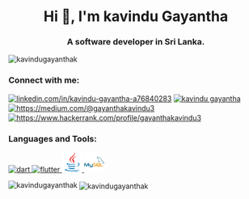 <h1 align="center">Hi 👋, I'm kavindu Gayantha</h1>
<h3 align="center">A software developer in Sri Lanka.</h3>

<p align="left"> <img src="https://komarev.com/ghpvc/?username=kavindugayanthak&label=Profile%20views&color=0e75b6&style=flat" alt="kavindugayanthak" /> </p>

<h3 align="left">Connect with me:</h3>
<p align="left">
<a href="https://linkedin.com/in/linkedin.com/in/kavindu-gayantha-a76840283" target="blank"><img align="center" src="https://raw.githubusercontent.com/rahuldkjain/github-profile-readme-generator/master/src/images/icons/Social/linked-in-alt.svg" alt="linkedin.com/in/kavindu-gayantha-a76840283" height="30" width="40" /></a>
<a href="https://fb.com/kavindu gayantha" target="blank"><img align="center" src="https://raw.githubusercontent.com/rahuldkjain/github-profile-readme-generator/master/src/images/icons/Social/facebook.svg" alt="kavindu gayantha" height="30" width="40" /></a>
<a href="https://medium.com/https://medium.com/@gayanthakavindu3" target="blank"><img align="center" src="https://raw.githubusercontent.com/rahuldkjain/github-profile-readme-generator/master/src/images/icons/Social/medium.svg" alt="https://medium.com/@gayanthakavindu3" height="30" width="40" /></a>
<a href="https://www.hackerrank.com/https://www.hackerrank.com/profile/gayanthakavindu3" target="blank"><img align="center" src="https://raw.githubusercontent.com/rahuldkjain/github-profile-readme-generator/master/src/images/icons/Social/hackerrank.svg" alt="https://www.hackerrank.com/profile/gayanthakavindu3" height="30" width="40" /></a>
</p>

<h3 align="left">Languages and Tools:</h3>
<p align="left"> <a href="https://dart.dev" target="_blank" rel="noreferrer"> <img src="https://www.vectorlogo.zone/logos/dartlang/dartlang-icon.svg" alt="dart" width="40" height="40"/> </a> <a href="https://flutter.dev" target="_blank" rel="noreferrer"> <img src="https://www.vectorlogo.zone/logos/flutterio/flutterio-icon.svg" alt="flutter" width="40" height="40"/> </a> <a href="https://www.java.com" target="_blank" rel="noreferrer"> <img src="https://raw.githubusercontent.com/devicons/devicon/master/icons/java/java-original.svg" alt="java" width="40" height="40"/> </a> <a href="https://www.mysql.com/" target="_blank" rel="noreferrer"> <img src="https://raw.githubusercontent.com/devicons/devicon/master/icons/mysql/mysql-original-wordmark.svg" alt="mysql" width="40" height="40"/> </a> </p>

<p><img align="left" src="https://github-readme-stats.vercel.app/api/top-langs?username=kavindugayanthak&show_icons=true&locale=en&layout=compact" alt="kavindugayanthak" /></p>

<p>&nbsp;<img align="center" src="https://github-readme-stats.vercel.app/api?username=kavindugayanthak&show_icons=true&locale=en" alt="kavindugayanthak" /></p>
